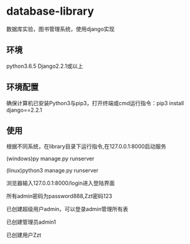 # database-library
数据库实验，图书管理系统，使用django实现
## 环境
python3.6.5 Django2.2.1或以上
## 环境配置
确保计算机已安装Python3与pip3，打开终端或cmd运行指令：pip3 install django==2.2.1
## 使用
根据不同系统，在library目录下运行指令,在127.0.0.1:8000启动服务

(windows)py manage.py runserver

(linux)python3 manage.py runserver

浏览器输入127.0.0.1:8000/login进入登陆界面

所有admin密码为password888,Zzt密码123

已创建超级用户admin，可以登录admin管理所有表

已创建管理员admin1

已创建用户Zzt


